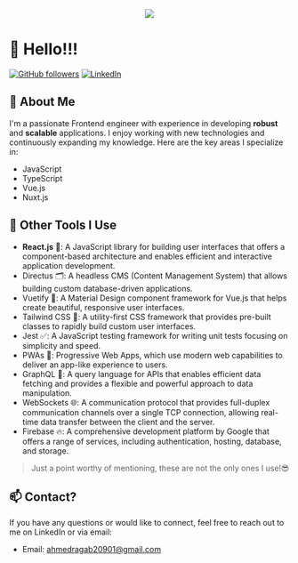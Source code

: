 <div align="center">
  <div>
    <img src="http://www.reactiongifs.com/wp-content/uploads/2013/07/ralph-wave.gif" />
  </div>
</div>

# 👋 Hello!!!

[![GitHub followers](https://img.shields.io/github/followers/ahmedragab20?style=social)](https://github.com/ahmedragab20)
[![LinkedIn](https://img.shields.io/badge/-LinkedIn-blue?style=flat-square&logo=Linkedin&logoColor=white&link=https://www.linkedin.com/in/ahmed-ragab-bb75541b3)](https://www.linkedin.com/in/ahmed-ragab-bb75541b3)

## 👀 About Me
I'm a passionate Frontend engineer with experience in developing **robust** and **scalable** applications. I enjoy working with new technologies and continuously expanding my knowledge. Here are the key areas I specialize in:

- JavaScript
- TypeScript
- Vue.js
- Nuxt.js

## 🔧 Other Tools I Use
- **React.js** 🚀: A JavaScript library for building user interfaces that offers a component-based architecture and enables efficient and interactive application development.
- Directus 🗂️: A headless CMS (Content Management System) that allows building custom database-driven applications.
- Vuetify 🎨: A Material Design component framework for Vue.js that helps create beautiful, responsive user interfaces.
- Tailwind CSS 🌈: A utility-first CSS framework that provides pre-built classes to rapidly build custom user interfaces.
- Jest ✅: A JavaScript testing framework for writing unit tests focusing on simplicity and speed.
- PWAs 📱: Progressive Web Apps, which use modern web capabilities to deliver an app-like experience to users.
- GraphQL 🔗: A query language for APIs that enables efficient data fetching and provides a flexible and powerful approach to data manipulation.
- WebSockets 🌐: A communication protocol that provides full-duplex communication channels over a single TCP connection, allowing real-time data transfer between the client and the server.
- Firebase 🔥: A comprehensive development platform by Google that offers a range of services, including authentication, hosting, database, and storage.

> Just a point worthy of mentioning, these are not the only ones I use!😎

## 📫 Contact?
If you have any questions or would like to connect, feel free to reach out to me on LinkedIn or via email:
- Email: ahmedragab20901@gmail.com
